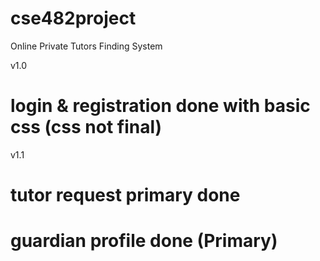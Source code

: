 # cse482project
Online Private Tutors Finding System 

v1.0 
# login & registration done with basic css (css not final)

v1.1
# tutor request primary done
# guardian profile done (Primary) 
